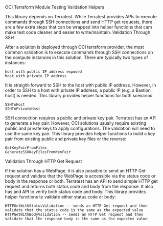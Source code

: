 OCI Terraform Module Testing Validation Helpers

This library depends on Terratest. While Terratest provides APIs to execute commands through SSH connections and send HTTP get requests, there are a few extra steps that can be wrapped into helper functions that cam make test code cleaner and easier to write/maintain.
Validation Through SSH

After a solution is deployed through OCI terraform provider, the most common validation is to execute commands through SSH connections on the compute instances in this solution. There are typically two types of instances:

    host with public IP address exposed
    host with private IP address

It is straight-forward to SSH to the host with public IP address. However, in order to SSH to a host with private IP address, a public IP (e.g. a Bastion host) is needed. This library provides helper functions for both scenarios:

    SSHToHost
    SSHToPrivateHost

SSH connection requires a public and private key pair. Terratest has an API to generate a key pair. However, OCI solutions usually require existing public and private keys to apply configurations. The validation will need to use the same key pair. This library provides helper functions to build a key pair from existing public and private key files or the reverse:

    GetKeyPairFromFiles
    GenerateSSHKeyFilesFromKeyPair

Validation Through HTTP Get Request

If the solution has a WebPage, it is also possible to send an HTTP Get request and validate that the WebPage is accessible via the status code or body in the response or both. Terratest has an API to send simple HTTP get request and returns both status code and body from the response. It also has and API to verify both status code and body. This library provides helper functions to validate either status code or body:

    HTTPGetWithStatusValidation -- sends an HTTP Get request and then validate that the status code is the same as the expected value
    HTTPGetWithBodyValidation -- sends an HTTP Get request and then validate that the response body is the same as the expected value

